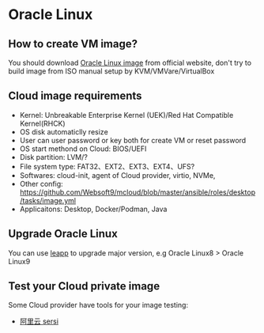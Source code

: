 # Oracle Linux

## How to create VM image?

You should download [Oracle Linux image](https://yum.oracle.com/oracle-linux-templates.html) from official website, don't try to build image from ISO manual setup by KVM/VMVare/VirtualBox

## Cloud image requirements

- Kernel: Unbreakable Enterprise Kernel (UEK)/Red Hat Compatible Kernel(RHCK)
- OS disk automaticlly resize
- User can user password or key both for create VM or reset password
- OS start methond on Cloud: BIOS/UEFI
- Disk partition: LVM/?
- File system type: FAT32、EXT2、EXT3、EXT4、UFS?
- Softwares: cloud-init, agent of Cloud provider, virtio, NVMe, 
- Other config: https://github.com/Websoft9/mcloud/blob/master/ansible/roles/desktop/tasks/image.yml
- Applicaitons: Desktop, Docker/Podman, Java

## Upgrade Oracle Linux

You can use [leapp](https://docs.oracle.com/en/learn/ol-linux-leapp) to upgrade major version, e.g Oracle Linux8 > Oracle Linux9

## Test your Cloud private image

Some Cloud provider have tools for your image testing:  

- [阿里云 sersi](https://help.aliyun.com/zh/ecs/user-guide/check-whether-an-image-meets-the-import-requirements)
